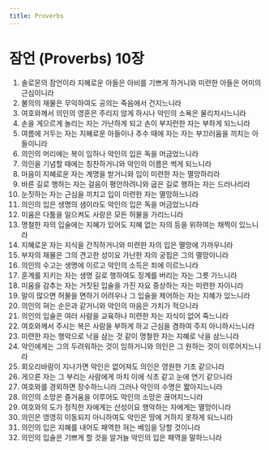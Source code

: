 ```yaml
---
title: Proverbs
---
```


# 잠언 (Proverbs) 10장
1. 솔로몬의 잠언이라 지혜로운 아들은 아비를 기쁘게 하거니와 미련한 아들은 어미의 근심이니라
1. 불의의 재물은 무익하여도 공의는 죽음에서 건지느니라
1. 여호와께서 의인의 영혼은 주리지 않게 하시나 악인의 소욕은 물리치시느니라
1. 손을 게으르게 놀리는 자는 가난하게 되고 손이 부지런한 자는 부하게 되느니라
1. 여름에 거두는 자는 지혜로운 아들이나 추수 때에 자는 자는 부끄러움을 끼치는 아들이니라
1. 의인의 머리에는 복이 임하나 악인의 입은 독을 머금었느니라
1. 의인을 기념할 때에는 칭찬하거니와 악인의 이름은 썩게 되느니라
1. 마음이 지혜로운 자는 계명을 받거니와 입이 미련한 자는 멸망하리라
1. 바른 길로 행하는 자는 걸음이 평안하려니와 굽은 길로 행하는 자는 드러나리라
1. 눈짓하는 자는 근심을 끼치고 입이 미련한 자는 멸망하느니라
1. 의인의 입은 생명의 샘이라도 악인의 입은 독을 머금었느니라
1. 미움은 다툼을 일으켜도 사랑은 모든 허물을 가리느니라
1. 명철한 자의 입술에는 지혜가 있어도 지혜 없는 자의 등을 위하여는 채찍이 있느니라
1. 지혜로운 자는 지식을 간직하거니와 미련한 자의 입은 멸망에 가까우니라
1. 부자의 재물은 그의 견고한 성이요 가난한 자의 궁핍은 그의 멸망이니라
1. 의인의 수고는 생명에 이르고 악인의 소득은 죄에 이르느니라
1. 훈계를 지키는 자는 생명 길로 행하여도 징계를 버리는 자는 그릇 가느니라
1. 미움을 감추는 자는 거짓된 입술을 가진 자요 중상하는 자는 미련한 자이니라
1. 말이 많으면 허물을 면하기 어려우나 그 입술을 제어하는 자는 지혜가 있느니라
1. 의인의 혀는 순은과 같거니와 악인의 마음은 가치가 적으니라
1. 의인의 입술은 여러 사람을 교육하나 미련한 자는 지식이 없어 죽느니라
1. 여호와께서 주시는 복은 사람을 부하게 하고 근심을 겸하여 주지 아니하시느니라
1. 미련한 자는 행악으로 낙을 삼는 것 같이 명철한 자는 지혜로 낙을 삼느니라
1. 악인에게는 그의 두려워하는 것이 임하거니와 의인은 그 원하는 것이 이루어지느니라
1. 회오리바람이 지나가면 악인은 없어져도 의인은 영원한 기초 같으니라
1. 게으른 자는 그 부리는 사람에게 마치 이에 식초 같고 눈에 연기 같으니라
1. 여호와를 경외하면 장수하느니라 그러나 악인의 수명은 짧아지느니라
1. 의인의 소망은 즐거움을 이루어도 악인의 소망은 끊어지느니라
1. 여호와의 도가 정직한 자에게는 산성이요 행악하는 자에게는 멸망이니라
1. 의인은 영영히 이동되지 아니하여도 악인은 땅에 거하지 못하게 되느니라
1. 의인의 입은 지혜를 내어도 패역한 혀는 베임을 당할 것이니라
1. 의인의 입술은 기쁘게 할 것을 알거늘 악인의 입은 패역을 말하느니라
